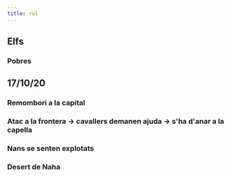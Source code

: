 ```yaml
---
title: rol
---
```


## Elfs
### Pobres
## 17/10/20
### Remombori a la capital
### Atac a la frontera -> cavallers demanen ajuda -> s'ha d'anar a la capella
### Nans se senten explotats
### Desert de Naha
